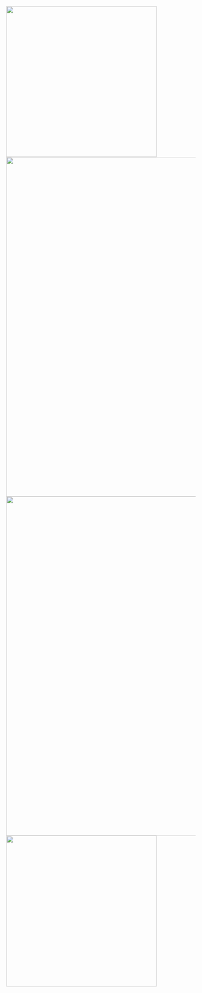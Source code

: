 <img src="https://user-images.githubusercontent.com/65696284/115878743-843cb300-a40e-11eb-9c73-cb7fde94657f.png" width="400">
<img src="https://user-images.githubusercontent.com/65696284/115879170-fca37400-a40e-11eb-9df2-919008f7c61a.png" width="900">
<img src="https://user-images.githubusercontent.com/65696284/115879377-35434d80-a40f-11eb-9599-0915b44d492b.png" width="900">
<img src="https://user-images.githubusercontent.com/65696284/115879531-602da180-a40f-11eb-9ec0-eecbdd5df15b.png" width="400">
